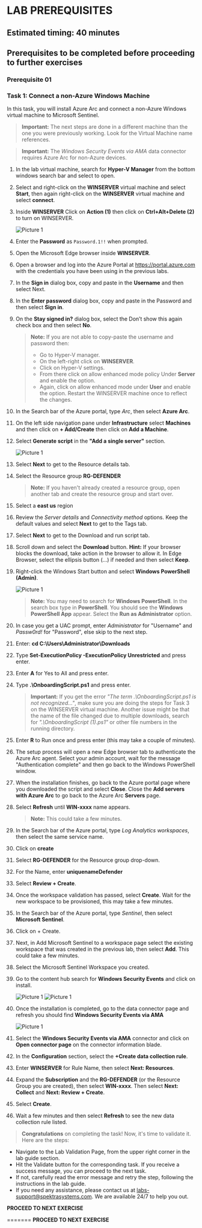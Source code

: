 # LAB PREREQUISITES

## Estimated timing: 40 minutes

## Prerequisites to be completed before proceeding to further exercises

### Prerequisite 01

### Task 1: Connect a non-Azure Windows Machine

In this task, you will install Azure Arc and connect a non-Azure Windows virtual machine to Microsoft Sentinel.  

   >**Important:** The next steps are done in a different machine than the one you were previously working. Look for the Virtual Machine name references.

   >**Important:** The *Windows Security Events via AMA* data connector requires Azure Arc for non-Azure devices. 

 1. In the lab virtual machine, search for **Hyper-V Manager** from the bottom windows search bar and select to open.

 1. Select and right-click on the **WINSERVER** virtual machine and select **Start**, then again right-click on the **WINSERVER** virtual machine and select **connect**.
 
 1. Inside **WINSERVER** Click on **Action (1)** then click on **Ctrl+Alt+Delete (2)** to turn on WINSERVER.

    ![Picture 1](../Media/winserveron1.png)

 1. Enter the **Password** as `Password.1!!` when prompted.

 1. Open the Microsoft Edge browser inside **WINSERVER**.

 1. Open a browser and log into the Azure Portal at https://portal.azure.com with the credentials you have been using in the previous labs.

 1. In the **Sign in** dialog box, copy and paste in the **Username** <inject key="AzureAdUserEmail"></inject> and then select Next.

 1. In the **Enter password** dialog box, copy and paste in the Password <inject key="AzureAdUserPassword"></inject> and then select **Sign in**.

 1. On the **Stay signed in?** dialog box, select the Don’t show this again check box and then select **No**.

    >**Note:** If you are not able to copy-paste the username and password then:
    > - Go to Hyper-V manager.
    > - On the left-right click on **WINSERVER**.
    > - Click on Hyper-V settings.
    > - From there click on allow enhanced mode policy Under **Server** and enable the option.
    > -	Again, click on allow enhanced mode under **User** and enable the option. Restart the WINSERVER machine once to reflect the changes.

 1. In the Search bar of the Azure portal, type *Arc*, then select **Azure Arc**.

 1. On the left side navigation pane under **Infrastructure** select **Machines** and then click on **+ Add/Create** then click on **Add a Machine**.

 1. Select **Generate script** in the **"Add a single server"** section.

     ![Picture 1](../Media/SC-200-module6-ex2-img4.png)

 1. Select **Next** to get to the Resource details tab.

 1. Select the Resource group **RG-DEFENDER**

    >**Note:** If you haven't already created a resource group, open another tab and create the resource group and start over.
 
 1. Select a **east us** region  

 1. Review the *Server details* and *Connectivity method* options. Keep the default values and select **Next** to get to the Tags tab.

 1. Select **Next** to get to the Download and run script tab.

 1. Scroll down and select the **Download** button. **Hint:** If your browser blocks the download, take action in the browser to allow it. In Edge Browser, select the ellipsis button (...) if needed and then select **Keep**. 

 1. Right-click the Windows Start button and select **Windows PowerShell (Admin)**.

     ![Picture 1](../Media/SC-200-module6-ex2-img5.png)

     >**Note:** You may need to search for **Windows PowerShell**. In the search box type in **PowerShell**. You should see the **Windows PowerShell App** appear. Select the **Run as Administrator** option.

 1. In case you get a UAC prompt, enter *Administrator* for "Username" and *Passw0rd!* for "Password", else skip to the next step.

 1. Enter: **cd C:\Users\Administrator\Downloads**

 1. Type **Set-ExecutionPolicy -ExecutionPolicy Unrestricted** and press enter.

 1. Enter **A** for Yes to All and press enter.

 1. Type **.\OnboardingScript.ps1** and press enter.  

    >**Important:** If you get the error *"The term .\OnboardingScript.ps1 is not recognized..."*, make sure you are doing the steps for Task 3 on the WINSERVER virtual machine. Another issue might be that the name of the file changed due to multiple downloads, search for *".\OnboardingScript (1).ps1"* or other file numbers in the running directory.

 1. Enter **R** to Run once and press enter (this may take a couple of minutes).

 1. The setup process will open a new Edge browser tab to authenticate the Azure Arc agent. Select your admin account, wait for the message "Authentication complete" and then go back to the Windows PowerShell window.

 1. When the installation finishes, go back to the Azure portal page where you downloaded the script and select **Close**. Close the **Add servers with Azure Arc** to go back to the Azure Arc **Servers** page.

 1. Select **Refresh** until **WIN-xxxx** name appears.

    >**Note:** This could take a few minutes.
    
 1. In the Search bar of the Azure portal, type *Log Analytics workspaces*, then select the same service name.

 1. Click on **create**

 1. Select **RG-DEFENDER** for the Resource group drop-down.

 1. For the Name, enter **uniquenameDefender**

 1. Select **Review + Create**.

 1. Once the workspace validation has passed, select **Create**. Wait for the new workspace to be provisioned, this may take a few minutes.

 1. In the Search bar of the Azure portal, type *Sentinel*, then select **Microsoft Sentinel**.

 1. Click on + Create.

 1. Next, in Add Microsoft Sentinel to a workspace page select the existing workspace that was created in the previous lab, then select **Add**. This could take a few minutes.

 1. Select the Microsoft Sentinel Workspace you created.
 
 1. Go to the content hub search for **Windows Security Events** and click on install. 

     ![Picture 1](../Media/contenthub.png)
     ![Picture 1](../Media/installWSEvents.png)

 1. Once the installation is completed, go to the data connector page and refresh you should find **Windows Security Events via AMA**

     ![Picture 1](../Media/dataconnectors.png)

 1. Select the **Windows Security Events via AMA** connector and click on **Open connector page** on the connector information blade. 

 1. In the **Configuration** section, select the **+Create data collection rule**.

 1. Enter **WINSERVER** for Rule Name, then select **Next: Resources**.

 1. Expand the **Subscription** and the **RG-DEFENDER** (or the Resource Group you are created), then select **WIN-xxxx**. Then select **Next: Collect** and **Next: Review + Create**.

 1. Select **Create**.

1. Wait a few minutes and then select **Refresh** to see the new data collection rule listed.


> **Congratulations** on completing the task! Now, it's time to validate it. Here are the steps:

- Navigate to the Lab Validation Page, from the upper right corner in the lab guide section.
- Hit the Validate button for the corresponding task. If you receive a success message, you can proceed to the next task. 
- If not, carefully read the error message and retry the step, following the instructions in the lab guide.
- If you need any assistance, please contact us at labs-support@spektrasystems.com. We are available 24/7 to help you out.


**PROCEED TO NEXT EXERCISE**

=======
**PROCEED TO NEXT EXERCISE**


